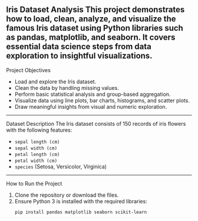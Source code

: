  Iris Dataset Analysis
This project demonstrates how to load, clean, analyze, and visualize the famous **Iris dataset** using Python libraries such as **pandas**, **matplotlib**, and **seaborn**. It covers essential data science steps from data exploration to insightful visualizations.
---
 Project Objectives
- Load and explore the Iris dataset.
- Clean the data by handling missing values.
- Perform basic statistical analysis and group-based aggregation.
- Visualize data using line plots, bar charts, histograms, and scatter plots.
- Draw meaningful insights from visual and numeric exploration.

---
 Dataset Description
The Iris dataset consists of 150 records of iris flowers with the following features:
- `sepal length (cm)`
- `sepal width (cm)`
- `petal length (cm)`
- `petal width (cm)`
- `species` (Setosa, Versicolor, Virginica)
---
 How to Run the Project
1. Clone the repository or download the files.
2. Ensure Python 3 is installed with the required libraries:
   ```bash
   pip install pandas matplotlib seaborn scikit-learn
